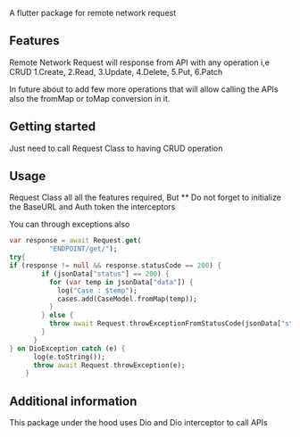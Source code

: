 
A flutter package for remote network request

## Features

Remote Network Request  will response from API with any operation i,e CRUD
    1.Create,
    2.Read,
    3.Update,
    4.Delete,
    5.Put,
    6.Patch

In future about to add few more operations that will allow calling the APIs also the fromMap or toMap conversion in it.

## Getting started

Just need to call Request Class to having CRUD operation

## Usage

Request Class all all the features required, 
But ** Do not forget to initialize the BaseURL and Auth token the interceptors

You can through exceptions also 

```dart
var response = await Request.get(
          "ENDPOINT/get/");
try{
if (response != null && response.statusCode == 200) {
        if (jsonData["status"] == 200) {
          for (var temp in jsonData["data"]) {
            log("Case : $temp");
            cases.add(CaseModel.fromMap(temp));
          }
        } else {
          throw await Request.throwExceptionFromStatusCode(jsonData["status"]);
        }
      }
} on DioException catch (e) {
      log(e.toString());
      throw await Request.throwException(e);
    }
```

## Additional information

This package under the hood uses Dio and Dio interceptor to call APIs
